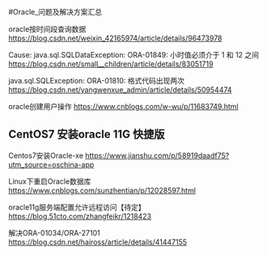#Oracle_问题及解决方案汇总

oracle按时间段查询数据
https://blog.csdn.net/weixin_42165974/article/details/96473978

Cause: java.sql.SQLDataException: ORA-01849: 小时值必须介于 1 和 12 之间
https://blog.csdn.net/small__children/article/details/83051719

java.sql.SQLException: ORA-01810: 格式代码出现两次
https://blog.csdn.net/yangwenxue_admin/article/details/50954474

oracle创建用户操作
https://www.cnblogs.com/w-wu/p/11683749.html


CentOS7 安装oracle 11G 快捷版
---
Centos7安装Oracle-xe
https://www.jianshu.com/p/58919daadf75?utm_source=oschina-app

Linux下重启Oracle数据库
https://www.cnblogs.com/sunzhentian/p/12028597.html

oracle11g服务端配置允许远程访问【待定】
https://blog.51cto.com/zhangfeikr/1218423

解决ORA-01034/ORA-27101
https://blog.csdn.net/haiross/article/details/41447155